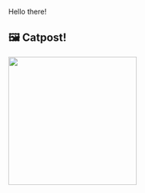 Hello there!



## 🖼️ Catpost!

<sub>
    <img src="https://cdn2.thecatapi.com/images/ceg.jpg" height="256">
</sub>

